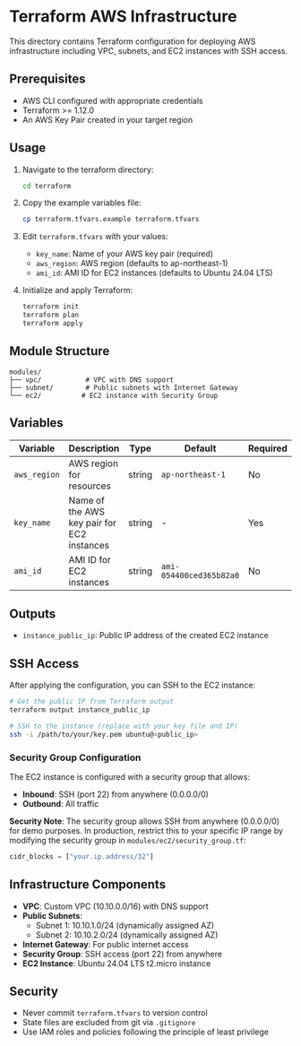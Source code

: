# Terraform AWS Infrastructure

This directory contains Terraform configuration for deploying AWS infrastructure including VPC, subnets, and EC2 instances with SSH access.

## Prerequisites

- AWS CLI configured with appropriate credentials
- Terraform >= 1.12.0
- An AWS Key Pair created in your target region

## Usage

1. Navigate to the terraform directory:
   ```bash
   cd terraform
   ```

2. Copy the example variables file:
   ```bash
   cp terraform.tfvars.example terraform.tfvars
   ```

3. Edit `terraform.tfvars` with your values:
   - `key_name`: Name of your AWS key pair (required)
   - `aws_region`: AWS region (defaults to ap-northeast-1)
   - `ami_id`: AMI ID for EC2 instances (defaults to Ubuntu 24.04 LTS)

4. Initialize and apply Terraform:
   ```bash
   terraform init
   terraform plan
   terraform apply
   ```

## Module Structure

```
modules/
├── vpc/           # VPC with DNS support
├── subnet/        # Public subnets with Internet Gateway
└── ec2/          # EC2 instance with Security Group
```

## Variables

| Variable | Description | Type | Default | Required |
|----------|-------------|------|---------|----------|
| `aws_region` | AWS region for resources | string | `ap-northeast-1` | No |
| `key_name` | Name of the AWS key pair for EC2 instances | string | - | Yes |
| `ami_id` | AMI ID for EC2 instances | string | `ami-054400ced365b82a0` | No |

## Outputs

- `instance_public_ip`: Public IP address of the created EC2 instance

## SSH Access

After applying the configuration, you can SSH to the EC2 instance:

```bash
# Get the public IP from Terraform output
terraform output instance_public_ip

# SSH to the instance (replace with your key file and IP)
ssh -i /path/to/your/key.pem ubuntu@<public_ip>
```

### Security Group Configuration

The EC2 instance is configured with a security group that allows:
- **Inbound**: SSH (port 22) from anywhere (0.0.0.0/0)
- **Outbound**: All traffic

**Security Note**: The security group allows SSH from anywhere (0.0.0.0/0) for demo purposes. In production, restrict this to your specific IP range by modifying the security group in `modules/ec2/security_group.tf`:

```terraform
cidr_blocks = ["your.ip.address/32"]
```

## Infrastructure Components

- **VPC**: Custom VPC (10.10.0.0/16) with DNS support
- **Public Subnets**: 
  - Subnet 1: 10.10.1.0/24 (dynamically assigned AZ)
  - Subnet 2: 10.10.2.0/24 (dynamically assigned AZ)
- **Internet Gateway**: For public internet access
- **Security Group**: SSH access (port 22) from anywhere
- **EC2 Instance**: Ubuntu 24.04 LTS t2.micro instance

## Security

- Never commit `terraform.tfvars` to version control
- State files are excluded from git via `.gitignore`
- Use IAM roles and policies following the principle of least privilege
